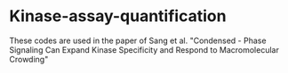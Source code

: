 # Kinase-assay-quantification
These codes are used in the paper of Sang et al. "Condensed - Phase Signaling Can Expand Kinase Specificity and Respond to Macromolecular Crowding"
